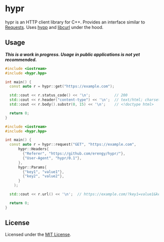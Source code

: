 # hypr

hypr is an HTTP client library for C++. Provides an interface similar to [Requests](https://2.python-requests.org). Uses [hypp](https://github.com/erengy/hypp/) and [libcurl](https://curl.haxx.se) under the hood.

## Usage

***This is a work in progress. Usage in public applications is not yet recommended.***

```cpp
#include <iostream>
#include <hypr.hpp>

int main() {
  const auto r = hypr::get("https://example.com");

  std::cout << r.status_code() << '\n';           // 200
  std::cout << r.header("content-type") << '\n';  // text/html; charset=UTF-8
  std::cout << r.body().substr(0, 15) << '\n';    // <!doctype html>

  return 0;
}
```

```cpp
#include <iostream>
#include <hypr.hpp>

int main() {
  const auto r = hypr::request("GET", "https://example.com",
      hypr::Headers{
        {"Referer", "https://github.com/erengy/hypr/"},
        {"User-Agent", "hypr/0.1"},
      },
      hypr::Params{
        {"key1", "value1"},
        {"key2", "value2"},
      }
    );

  std::cout << r.url() << '\n';  // https://example.com/?key1=value1&key2=value2

  return 0;
}
```

## License

Licensed under the [MIT License](https://opensource.org/licenses/MIT).
